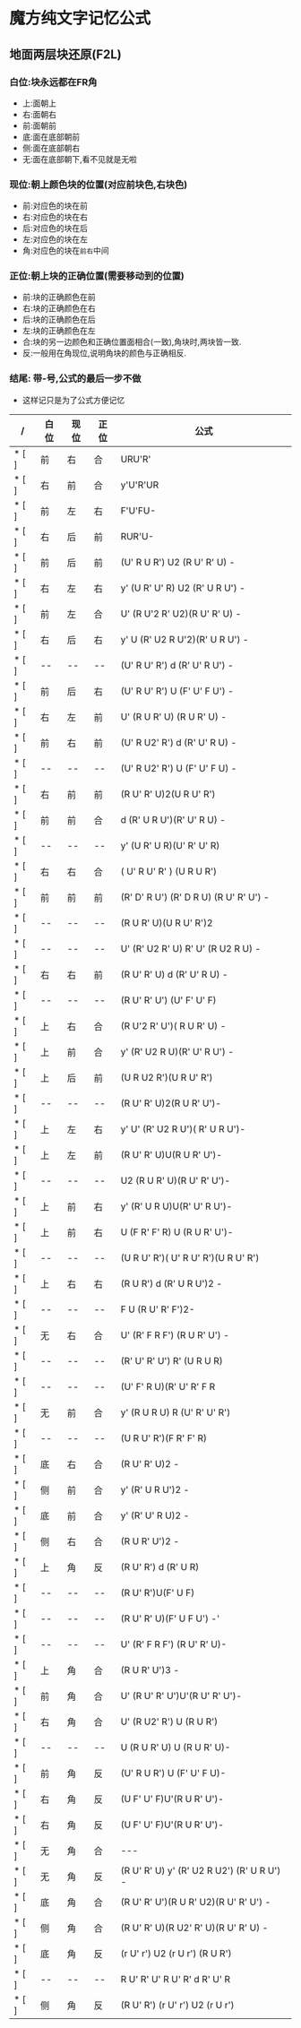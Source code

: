 # 魔方纯文字记忆公式

## 地面两层块还原(F2L)
### 白位:块永远都在FR角
  - 上:面朝上
  - 右:面朝右
  - 前:面朝前
  - 底:面在底部朝前
  - 侧:面在底部朝右
  - 无:面在底部朝下,看不见就是无啦

### 现位:朝上颜色块的位置(对应前块色,右块色)
  - 前:对应色的块在前
  - 右:对应色的块在右
  - 后:对应色的块在后
  - 左:对应色的块在左
  - 角:对应色的块在`前右`中间
 
### 正位:朝上块的正确位置(需要移动到的位置)
  - 前:块的正确颜色在前
  - 右:块的正确颜色在右
  - 后:块的正确颜色在后
  - 左:块的正确颜色在左
  - 合:块的另一边颜色和正确位置面相合(一致),角块时,两块皆一致.
  - 反:一般用在角现位,说明角块的颜色与正确相反.

### 结尾: 带-号,公式的最后一步不做
   - 这样记只是为了公式方便记忆

|/| 白位 | 现位 | 正位 | 公式 |
| --- | --- | --- | --- | --- |
|* [ ] |前|右|合| URU'R' |
|* [ ] |右|前|合| y'U'R'UR|
|* [ ] |前|左|右| F'U'FU- |
|* [ ] |右|后|前| RUR'U- |
|* [ ] |前|后|前| (U' R U R') U2 (R U' R' U) - |
|* [ ] |右|左|右| y' (U R' U' R) U2 (R' U R U') - |
|* [ ] |前|左|合| U' (R U'2 R' U2)(R U' R' U) - |
|* [ ] |右|后|右| y' U (R' U2 R U'2)(R' U R U') - |
|* [ ] | -- | -- | -- | (U' R U' R') d (R' U' R U') - |
|* [ ] |前|后|右| (U' R U' R') U (F' U' F U') - |
|* [ ] |右|左|前| U' (R U R' U) (R U R' U) - |
|* [ ] |前|右|前| (U' R U2' R') d (R' U' R U) - |
|* [ ] | -- | -- | -- | (U' R U2' R') U (F' U' F U) - |
|* [ ] |右|前|前| (R U' R' U)2(U R U' R')|
|* [ ] |前|前|合| d (R' U R U')(R' U' R U) - |
|* [ ] | -- | -- | -- | y' (U R' U R)(U' R' U' R)|
|* [ ] |右|右|合| ( U' R U' R' ) (U R U R')|
|* [ ] |前|前|前| (R' D' R U') (R' D R U) (R U' R' U') - |
|* [ ] | -- | -- | -- | (R U R' U)(U R U' R')2|
|* [ ] | -- | -- | -- | U' (R' U2 R' U) R' U' (R U2 R U) - |
|* [ ] |右|右|前| (R U' R' U) d (R' U' R U) - |
|* [ ] | -- | -- | -- | (R U' R' U') (U' F' U' F)|
|* [ ] |上|右|合| (R U'2 R' U')( R U R' U) - |
|* [ ] |上|前|合| y' (R' U2 R U)(R' U' R U') - |
|* [ ] |上|后|前| (U R U2 R')(U R U' R')|
|* [ ] | -- | -- | -- | (R U' R' U)2(R U R' U')- |
|* [ ] |上|左|右| y' U' (R' U2 R U')( R' U R U')- |
|* [ ] |上|左|前| (R U' R' U)U(R U R' U')- |
|* [ ] | -- | -- | -- | U2 (R U R' U)(R U' R' U')- |
|* [ ] |上|前|右| y' (R' U R U)U(R' U' R U')- |
|* [ ] |上|前|右| U (F R' F' R) U (R U R' U')- |
|* [ ] | -- | -- | -- | (U R U' R')( U' R U' R')(U R U' R')|
|* [ ] |上|右|右| (R U R') d (R' U R U')2 - |
|* [ ] | -- | -- | -- | F U (R U' R' F')2- |
|* [ ] |无|右|合| U' (R' F R F') (R U R' U') - |
|* [ ] | -- | -- | -- | (R' U' R' U') R' (U R U R)|
|* [ ] | -- | -- | -- | (U' F' R U)(R' U' R' F R|
|* [ ] |无|前|合| y' (R U R U) R (U' R' U' R')|
|* [ ] | -- | -- | -- | (U R U' R')(F R' F' R)|
|* [ ] |底|右|合| (R U' R' U)2 - |
|* [ ] |侧|前|合| y' (R' U R U')2 - |
|* [ ] |底|前|合| y' (R' U' R U)2 - |
|* [ ] |侧|右|合| (R U R' U')2 - |
|* [ ] |上|角|反| (R U' R') d (R' U R)|
|* [ ] | -- | -- | -- | (R U' R')U(F' U F)|
|* [ ] | -- | -- | -- | (R U' R' U)(F' U F U') -'|
|* [ ] | -- | -- | -- | U' (R' F R F') (R U' R' U)- |
|* [ ] |上|角|合| (R U R' U')3 - |
|* [ ] |前|角|合| U' (R U' R' U')U'(R U' R' U')- |
|* [ ] |右|角|合| U' (R U2' R') U (R U R')|
|* [ ] | -- | -- | -- | U (R U R' U) U (R U R' U)- |
|* [ ] |前|角|反| (U' R U R') U (F' U' F U)- |
|* [ ] |右|角|反| (U F' U' F)U'(R U R' U')- |
|* [ ] |右|角|反| (U F' U' F)U'(R U R' U')- |
|* [ ] |无|角|合| --- |
|* [ ] |无|角|反| (R U' R' U) y' (R' U2 R U2') (R' U R U') - |
|* [ ] |底|角|合| (R U' R' U')(R U R' U2)(R U' R' U') - |
|* [ ] |侧|角|合| (R U' R' U)(R U2' R' U)(R U' R' U) - |
|* [ ] |底|角|反| (r U' r') U2 (r U r') (R U R') |
|* [ ] | -- | -- | -- | R U' R' U' R U' R' d R' U' R |
|* [ ] |侧|角|反| (R U' R') (r U' r') U2 (r U r') |

